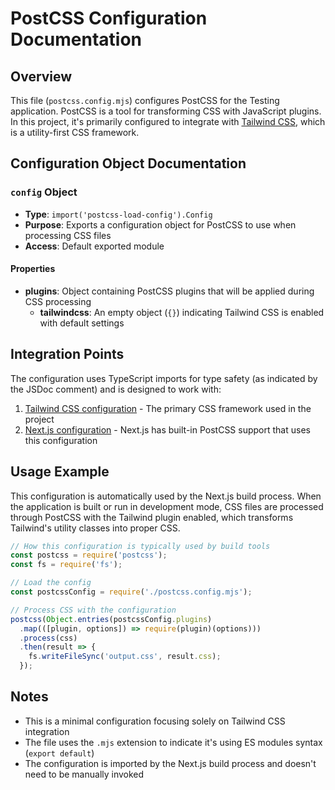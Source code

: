 # PostCSS Configuration Documentation

## Overview

This file (`postcss.config.mjs`) configures PostCSS for the Testing application. PostCSS is a tool for transforming CSS with JavaScript plugins. In this project, it's primarily configured to integrate with [Tailwind CSS](Testing_application/tailwind.config.ts.md), which is a utility-first CSS framework.

## Configuration Object Documentation

### `config` Object

- **Type**: `import('postcss-load-config').Config`
- **Purpose**: Exports a configuration object for PostCSS to use when processing CSS files
- **Access**: Default exported module

#### Properties

- **plugins**: Object containing PostCSS plugins that will be applied during CSS processing
  - **tailwindcss**: An empty object (`{}`) indicating Tailwind CSS is enabled with default settings

## Integration Points

The configuration uses TypeScript imports for type safety (as indicated by the JSDoc comment) and is designed to work with:

1. [Tailwind CSS configuration](Testing_application/tailwind.config.ts.md) - The primary CSS framework used in the project
2. [Next.js configuration](Testing_application/next.config.ts.md) - Next.js has built-in PostCSS support that uses this configuration

## Usage Example

This configuration is automatically used by the Next.js build process. When the application is built or run in development mode, CSS files are processed through PostCSS with the Tailwind plugin enabled, which transforms Tailwind's utility classes into proper CSS.

```javascript
// How this configuration is typically used by build tools
const postcss = require('postcss');
const fs = require('fs');

// Load the config
const postcssConfig = require('./postcss.config.mjs');

// Process CSS with the configuration
postcss(Object.entries(postcssConfig.plugins)
  .map(([plugin, options]) => require(plugin)(options)))
  .process(css)
  .then(result => {
    fs.writeFileSync('output.css', result.css);
  });
```

## Notes

- This is a minimal configuration focusing solely on Tailwind CSS integration
- The file uses the `.mjs` extension to indicate it's using ES modules syntax (`export default`)
- The configuration is imported by the Next.js build process and doesn't need to be manually invoked